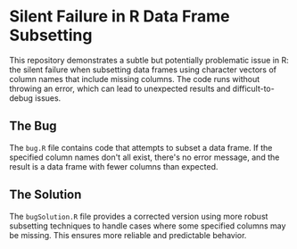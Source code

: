# Silent Failure in R Data Frame Subsetting

This repository demonstrates a subtle but potentially problematic issue in R: the silent failure when subsetting data frames using character vectors of column names that include missing columns.  The code runs without throwing an error, which can lead to unexpected results and difficult-to-debug issues.

## The Bug
The `bug.R` file contains code that attempts to subset a data frame. If the specified column names don't all exist, there's no error message, and the result is a data frame with fewer columns than expected.

## The Solution
The `bugSolution.R` file provides a corrected version using more robust subsetting techniques to handle cases where some specified columns may be missing.  This ensures more reliable and predictable behavior.

